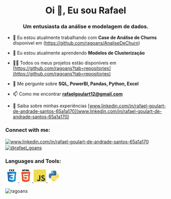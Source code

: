 <h1 align="center">Oi 👋, Eu sou Rafael</h1>
<h3 align="center">Um entusiasta da análise e modelagem de dados.</h3>

- 🔭 Eu estou atualmente trabalhando com **Case de Análise de Churns** disponível em (https://github.com/ragoans/AnaliseDeChurn)

- 🌱 Eu estou atualmente aprendendo **Modelos de Clusterização**

- 👨‍💻 Todos os meus projetos estão disponíveis em [https://github.com/ragoans?tab=repositories](https://github.com/ragoans?tab=repositories)

- 💬 Me pergunte sobre **SQL, PowerBI, Pandas, Python, Excel**

- 📫 Como me encontrar **rafaelgoulart12@gmail.com**

- 📄 Saiba sobre minhas experiências [www.linkedin.com/in/rafael-goulart-de-andrade-santos-65a1a170](www.linkedin.com/in/rafael-goulart-de-andrade-santos-65a1a170)

<h3 align="left">Connect with me:</h3>
<p align="left">
<a href="https://linkedin.com/in/www.linkedin.com/in/rafael-goulart-de-andrade-santos-65a1a170" target="blank"><img align="center" src="https://raw.githubusercontent.com/rahuldkjain/github-profile-readme-generator/master/src/images/icons/Social/linked-in-alt.svg" alt="www.linkedin.com/in/rafael-goulart-de-andrade-santos-65a1a170" height="30" width="40" /></a>
<a href="https://instagram.com/@rafael_goans" target="blank"><img align="center" src="https://raw.githubusercontent.com/rahuldkjain/github-profile-readme-generator/master/src/images/icons/Social/instagram.svg" alt="@rafael_goans" height="30" width="40" /></a>
</p>

<h3 align="left">Languages and Tools:</h3>
<p align="left"> <a href="https://www.w3schools.com/css/" target="_blank" rel="noreferrer"> <img src="https://raw.githubusercontent.com/devicons/devicon/master/icons/css3/css3-original-wordmark.svg" alt="css3" width="40" height="40"/> </a> <a href="https://www.w3.org/html/" target="_blank" rel="noreferrer"> <img src="https://raw.githubusercontent.com/devicons/devicon/master/icons/html5/html5-original-wordmark.svg" alt="html5" width="40" height="40"/> </a> <a href="https://developer.mozilla.org/en-US/docs/Web/JavaScript" target="_blank" rel="noreferrer"> <img src="https://raw.githubusercontent.com/devicons/devicon/master/icons/javascript/javascript-original.svg" alt="javascript" width="40" height="40"/> </a> <a href="https://www.python.org" target="_blank" rel="noreferrer"> <img src="https://raw.githubusercontent.com/devicons/devicon/master/icons/python/python-original.svg" alt="python" width="40" height="40"/> </a> </p>

<p><img align="center" src="https://github-readme-stats.vercel.app/api/top-langs?username=ragoans&show_icons=true&locale=en&layout=compact" alt="ragoans" /></p>
